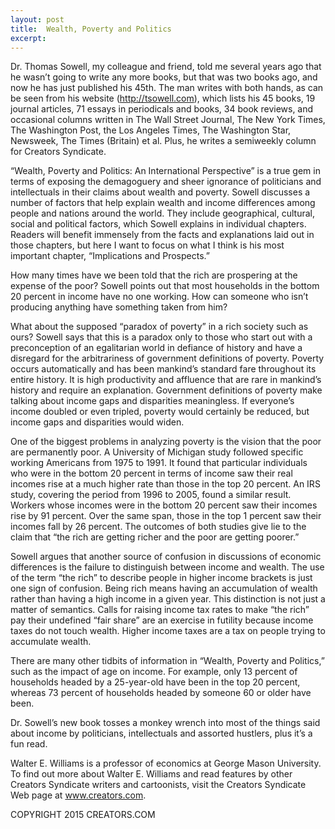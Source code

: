 ```yaml
---
layout: post
title:  Wealth, Poverty and Politics
excerpt:
---
```


Dr. Thomas Sowell, my colleague and friend, told me several years ago that he wasn’t going to write any more books, but that was two books ago, and now he has just published his 45th. The man writes with both hands, as can be seen from his website (http://tsowell.com), which lists his 45 books, 19 journal articles, 71 essays in periodicals and books, 34 book reviews, and occasional columns written in The Wall Street Journal, The New York Times, The Washington Post, the Los Angeles Times, The Washington Star, Newsweek, The Times (Britain) et al. Plus, he writes a semiweekly column for Creators Syndicate.

“Wealth, Poverty and Politics: An International Perspective” is a true gem in terms of exposing the demagoguery and sheer ignorance of politicians and intellectuals in their claims about wealth and poverty. Sowell discusses a number of factors that help explain wealth and income differences among people and nations around the world. They include geographical, cultural, social and political factors, which Sowell explains in individual chapters. Readers will benefit immensely from the facts and explanations laid out in those chapters, but here I want to focus on what I think is his most important chapter, “Implications and Prospects.”

How many times have we been told that the rich are prospering at the expense of the poor? Sowell points out that most households in the bottom 20 percent in income have no one working. How can someone who isn’t producing anything have something taken from him?

What about the supposed “paradox of poverty” in a rich society such as ours? Sowell says that this is a paradox only to those who start out with a preconception of an egalitarian world in defiance of history and have a disregard for the arbitrariness of government definitions of poverty. Poverty occurs automatically and has been mankind’s standard fare throughout its entire history. It is high productivity and affluence that are rare in mankind’s history and require an explanation. Government definitions of poverty make talking about income gaps and disparities meaningless. If everyone’s income doubled or even tripled, poverty would certainly be reduced, but income gaps and disparities would widen.

One of the biggest problems in analyzing poverty is the vision that the poor are permanently poor. A University of Michigan study followed specific working Americans from 1975 to 1991. It found that particular individuals who were in the bottom 20 percent in terms of income saw their real incomes rise at a much higher rate than those in the top 20 percent. An IRS study, covering the period from 1996 to 2005, found a similar result. Workers whose incomes were in the bottom 20 percent saw their incomes rise by 91 percent. Over the same span, those in the top 1 percent saw their incomes fall by 26 percent. The outcomes of both studies give lie to the claim that “the rich are getting richer and the poor are getting poorer.”

Sowell argues that another source of confusion in discussions of economic differences is the failure to distinguish between income and wealth. The use of the term “the rich” to describe people in higher income brackets is just one sign of confusion. Being rich means having an accumulation of wealth rather than having a high income in a given year. This distinction is not just a matter of semantics. Calls for raising income tax rates to make “the rich” pay their undefined “fair share” are an exercise in futility because income taxes do not touch wealth. Higher income taxes are a tax on people trying to accumulate wealth.

There are many other tidbits of information in “Wealth, Poverty and Politics,” such as the impact of age on income. For example, only 13 percent of households headed by a 25-year-old have been in the top 20 percent, whereas 73 percent of households headed by someone 60 or older have been.

Dr. Sowell’s new book tosses a monkey wrench into most of the things said about income by politicians, intellectuals and assorted hustlers, plus it’s a fun read.

Walter E. Williams is a professor of economics at George Mason University. To find out more about Walter E. Williams and read features by other Creators Syndicate writers and cartoonists, visit the Creators Syndicate Web page at www.creators.com.

COPYRIGHT 2015 CREATORS.COM
